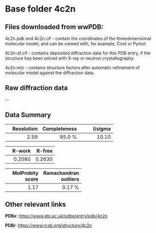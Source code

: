 # Base folder 4c2n

## Files downloaded from wwPDB:

4c2n.pdb and 4c2n.cif - contain the coordinates of the threedimensional molecular model, and can be viewed with, for example, Coot or Pymol.

4c2n-sf.cif - contains deposited diffraction data for this PDB entry, if the structure has been solved with X-ray or neutron crystallography.

4c2n.mtz - contains structure factors after automatic refinement of molecular model against the diffraction data.

## Raw diffraction data

--<br> 

## Data Summary
|   | Resolution | Completeness| I/sigma |
|---|-------------:|----------------:|--------------:|
|   |2.59|95.0  %|<img width=50/>10.10|

|   | **R-work**| **R-free**   
|---|-------------:|----------------:|           
||0.2080|0.2630|

|   |**MolProbity<br>score**| **Ramachandran<br>outliers** 
|---|-------------:|----------------:|
||1.17|0.17 %|

## Other relevant links 
**PDBe**:  https://www.ebi.ac.uk/pdbe/entry/pdb/4c2n
 
**PDBr**: https://www.rcsb.org/structure/4c2n 

